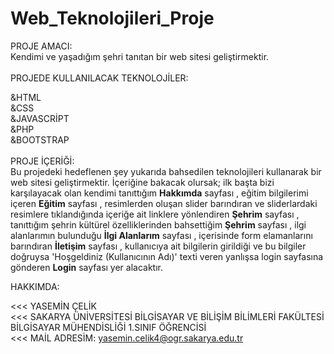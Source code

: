 # Web_Teknolojileri_Proje 

  PROJE AMACI: <br/>
  Kendimi ve yaşadığım şehri tanıtan bir web sitesi geliştirmektir. <br/>
  <br/>
  PROJEDE KULLANILACAK TEKNOLOJİLER: <br/>
  
  &HTML <br/>
  &CSS <br/>
  &JAVASCRİPT <br/>
  &PHP <br/>
  &BOOTSTRAP <br/>
  <br/>
   PROJE İÇERİĞİ: <br/>
       Bu projedeki hedeflenen şey yukarıda bahsedilen teknolojileri kullanarak bir web sitesi geliştirmektir. İçeriğine bakacak olursak; ilk başta bizi karşılayacak olan kendimi tanıttığım **Hakkımda** sayfası , eğitim bilgilerimi içeren **Eğitim** sayfası , resimlerden oluşan slider barındıran ve sliderlardaki resimlere  tıklandığında içeriğe ait linklere yönlendiren  **Şehrim** sayfası , tanıttığım şehrin kültürel özelliklerinden bahsettiğim **Şehrim** sayfası , ilgi alanlarımın bulunduğu **İlgi Alanlarım** sayfası , içerisinde form elamanlarını barındıran **İletişim** sayfası , kullanıcıya ait bilgilerin girildiği ve bu bilgiler doğruysa 'Hoşgeldiniz (Kullanıcının Adı)' texti veren yanlışsa login sayfasına gönderen **Login** sayfası yer alacaktır. <br/>
    
  HAKKIMDA: <br/>
  
   <<< YASEMİN ÇELİK <br/>
   <<< SAKARYA ÜNİVERSİTESİ  BİLGİSAYAR VE BİLİŞİM BİLİMLERİ FAKÜLTESİ BİLGİSAYAR MÜHENDİSLİĞİ 1.SINIF ÖĞRENCİSİ <br/>
   <<< MAİL ADRESİM: yasemin.celik4@ogr.sakarya.edu.tr
   
    
    
  
  
  
